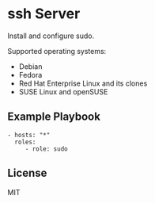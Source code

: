 # ssh Server

Install and configure sudo.

Supported operating systems:

- Debian
- Fedora
- Red Hat Enterprise Linux and its clones
- SUSE Linux and openSUSE

## Example Playbook

    - hosts: "*"
      roles:
         - role: sudo

## License

MIT
